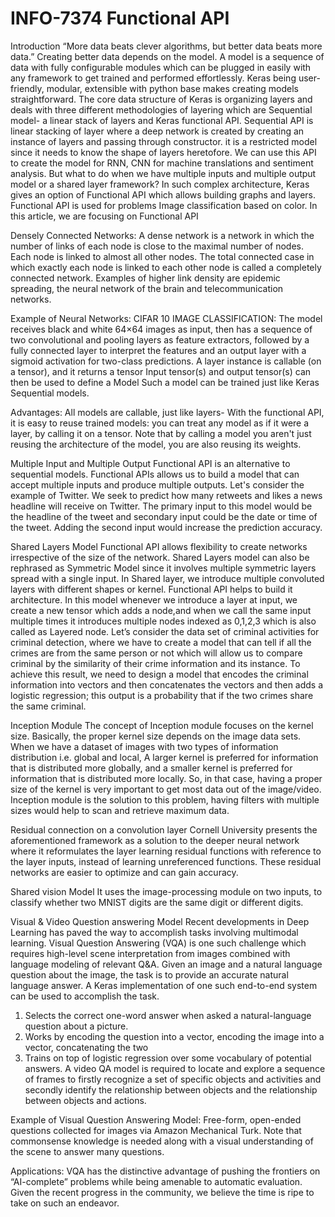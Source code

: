 # INFO-7374 Functional API
Introduction
“More data beats clever algorithms, but better data beats more data.” 
 Creating better data depends on the model. A model is a sequence of data with fully configurable modules which can be plugged in easily with any framework to get trained and performed effortlessly. Keras being user-friendly, modular, extensible with python base makes creating models straightforward. The core data structure of Keras is organizing layers and deals with three different methodologies of layering which are  Sequential model- a linear stack of layers and  Keras functional API.
Sequential API is linear stacking of layer where a deep network is created by creating an instance of layers and passing through constructor. it is a restricted model since it needs to know the shape of layers heretofore. We can use this API to create the model for RNN, CNN for machine translations and sentiment analysis. But what to do when we have multiple inputs and multiple output model or a shared layer framework? In such complex architecture, Keras gives an option of Functional API which allows building graphs and layers. Functional API is used for problems Image classification based on color. In this article, we are focusing on Functional API

Densely Connected Networks:
A dense network is a network in which the number of links of each node is close to the maximal number of nodes. Each node is linked to almost all other nodes. The total connected case in which exactly each node is linked to each other node is called a completely connected network. Examples of higher link density are epidemic spreading, the neural network of the brain and telecommunication networks.

Example of Neural Networks:
CIFAR 10 IMAGE CLASSIFICATION: The model receives black and white 64×64 images as input, then has a sequence of two convolutional and pooling layers as feature extractors, followed by a fully connected layer to interpret the features and an output layer with a sigmoid activation for two-class predictions.
A layer instance is callable (on a tensor), and it returns a tensor
Input tensor(s) and output tensor(s) can then be used to define a Model
Such a model can be trained just like Keras Sequential models.

Advantages: 
All models are callable, just like layers-
With the functional API, it is easy to reuse trained models: you can treat any model as if it were a layer, by calling it on a tensor. Note that by calling a model you aren't just reusing the architecture of the model, you are also reusing its weights.

Multiple Input and Multiple Output
Functional API is an alternative to sequential models. Functional APIs allows us to build a model that can accept multiple inputs and produce multiple outputs. Let's consider the example of Twitter. We seek to predict how many retweets and likes a news headline will receive on Twitter.         The primary input to this model would be the headline of the tweet and secondary input could be the date or time of the tweet. Adding the second input would increase the prediction accuracy.

Shared Layers Model
Functional API allows flexibility to create networks irrespective of the size of the network. Shared Layers model can also be rephrased as Symmetric Model since it involves multiple symmetric layers spread with a single input. In Shared layer, we introduce multiple convoluted layers with different shapes or kernel. Functional API helps to build it architecture. In this model whenever we introduce a layer at input, we create a new tensor which adds a node,and when we call the same input multiple times it introduces multiple nodes indexed as 0,1,2,3 which is also called as Layered node.
Let’s consider the data set of criminal activities for criminal detection, where we have to create a model that can tell if all the crimes are from the same person or not which will allow us to compare criminal by the similarity of their crime information and its instance. To achieve this result, we need to design a model that encodes the criminal information into vectors and then concatenates the vectors and then adds a logistic regression; this output is a probability that if the two crimes share the same criminal. 

Inception Module
The concept of Inception module focuses on the kernel size. Basically, the proper kernel size depends on the image data sets. When we have a dataset of images with two types of information distribution i.e. global and local,  A larger kernel is preferred for information that is distributed more globally, and a smaller kernel is preferred for information that is distributed more locally. So, in that case, having a proper size of the kernel is very important to get most data out of the image/video. Inception module is the solution to this problem, having filters with multiple sizes would help to scan and retrieve maximum data.

Residual connection on a convolution layer
Cornell University presents the aforementioned framework as a solution to the deeper neural network where it reformulates the layer learning residual functions with reference to the layer inputs, instead of learning unreferenced functions. These residual networks are easier to optimize and can gain accuracy.

Shared vision Model
It uses the image-processing module on two inputs, to classify whether two MNIST digits are the same digit or different digits.

Visual & Video Question answering Model
Recent developments in Deep Learning has paved the way to accomplish tasks involving multimodal learning. Visual Question Answering (VQA) is one such challenge which requires high-level scene interpretation from images combined with language modeling of relevant Q&A. Given an image and a natural language question about the image, the task is to provide an accurate natural language answer. A Keras implementation of one such end-to-end system can be used to accomplish the task.
1) Selects the correct one-word answer when asked a natural-language question about a picture.
2) Works by encoding the question into a vector, encoding the image into a vector, concatenating the two
3) Trains on top of logistic regression over some vocabulary of potential answers.
A video QA model is required to locate and explore a sequence of frames to firstly recognize a
set of specific objects and activities and secondly identify the relationship between objects and the relationship between objects and actions.

Example of Visual Question Answering Model:
Free-form, open-ended questions collected for images via Amazon Mechanical Turk. Note that commonsense knowledge is needed along with a visual understanding of the scene
to answer many questions.

Applications:
VQA has the distinctive advantage of pushing the frontiers on “AI-complete” problems while being amenable to automatic evaluation. Given the recent progress in the community, we believe the time is ripe to take on such an endeavor.


